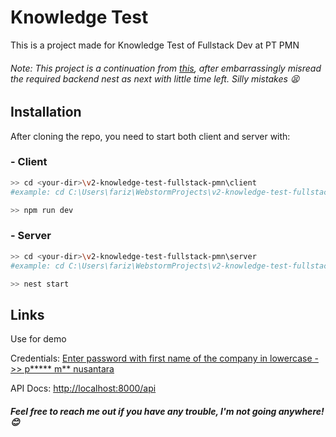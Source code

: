 # Knowledge Test

This is a project made for Knowledge Test of Fullstack Dev at PT PMN

###### Note: This project is a continuation from [this](https://github.com/farizwhyzn/knowledge-test-fullstack-pmn), after embarrassingly misread the required backend nest as next with little time left. Silly mistakes 😫

## Installation

After cloning the repo, you need to start both client and server with:

### - Client

```bash
>> cd <your-dir>\v2-knowledge-test-fullstack-pmn\client
#example: cd C:\Users\fariz\WebstormProjects\v2-knowledge-test-fullstack-pmn\client

>> npm run dev
```

### - Server
```bash
>> cd <your-dir>\v2-knowledge-test-fullstack-pmn\server
#example: cd C:\Users\fariz\WebstormProjects\v2-knowledge-test-fullstack-pmn\server

>> nest start
```

## Links

Use for demo

Credentials: [Enter password with first name of the company in lowercase ->> p***** m** nusantara](https://paste.quest/?4b1173aabf1c251e#76eZ7s9Nv6cZJN9Vb7ke5J8kq2n6RPEB5z4ctpxHmHX3)

API Docs: [http://localhost:8000/api](http://localhost:8000/api)

##### Feel free to reach me out if you have any trouble, I'm not going anywhere! 😊